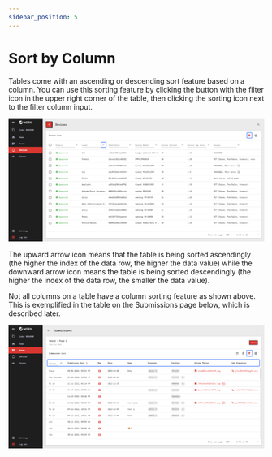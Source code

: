 ```yaml
---
sidebar_position: 5
---
```


# Sort by Column

Tables come with an ascending or descending sort feature based on a column. You can use this sorting feature by clicking the button with the filter icon in the upper right corner of the table, then clicking the sorting icon next to the filter column input.

![](/img/screenshots/website-application-usage/table-component/sort-by-column/sort-by-column-1.png)

The upward arrow icon means that the table is being sorted ascendingly (the higher the index of the data row, the higher the data value) while the downward arrow icon means the table is being sorted descendingly (the higher the index of the data row, the smaller the data value).

Not all columns on a table have a column sorting feature as shown above. This is exemplified in the table on the Submissions page below, which is described later.

![](/img/screenshots/website-application-usage/table-component/sort-by-column/sort-by-column-2.png)